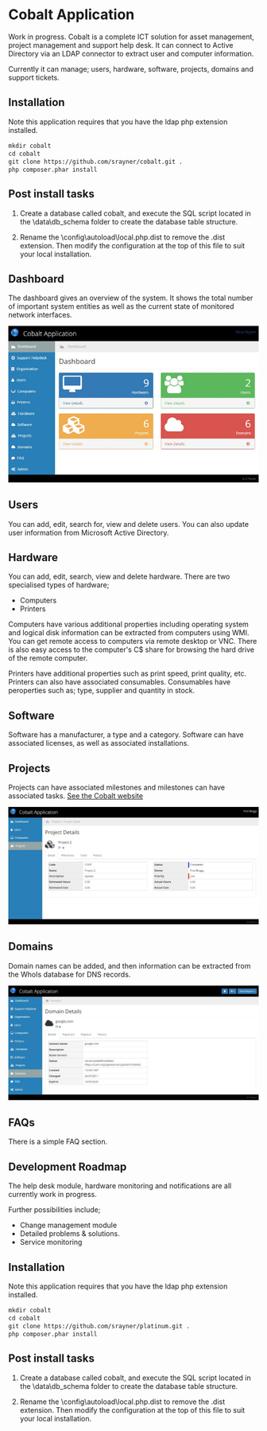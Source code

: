 Cobalt Application
==================

Work in progress. Cobalt is a complete ICT solution for asset management, project management and support help desk.
It can connect to Active Directory via an LDAP connector to extract user and computer information.

Currently it can manage; users, hardware, software, projects, domains and support tickets.

Installation
------------

Note this application requires that you have the ldap php extension installed.

```
mkdir cobalt
cd cobalt
git clone https://github.com/srayner/cobalt.git .
php composer.phar install
```

Post install tasks
------------------

1. Create a database called cobalt, and execute the SQL script located in the \data\db_schema
folder to create the database table structure.

2. Rename the \config\autoload\local.php.dist to remove the .dist extension. Then
modify the configuration at the top of this file to suit your local installation.


Dashboard
---------
The dashboard gives an overview of the system. It shows the total number of important system entities as
well as the current state of monitored network interfaces.

![Image of Dashboard](/docs/Screenshot2.jpg)

Users
-----
You can add, edit, search for, view and delete users. You can also update user information
from Microsoft Active Directory.

Hardware
---------
You can add, edit, search, view and delete hardware. There are two specialised types of hardware;
  * Computers
  * Printers

Computers have various additional properties including operating system and logical
disk information can be extracted from computers using WMI. You can get remote access
to computers via remote desktop or VNC. There is also easy access to the computer's
C$ share for browsing the hard drive of the remote computer.

Printers have additional properties such as print speed, print quality, etc. Printers can
also have associated consumables. Consumables have peroperties such as; type, supplier and quantity
in stock.

Software
--------
Software has a manufacturer, a type and a category. Software can have associated licenses,
as well as associated installations.
   
Projects
--------
Projects can have associated milestones and milestones can have associated tasks.
[See the Cobalt website](http://srayner.github.io/cobalt)

![Image of Project](/docs/Screenshot.jpg)

Domains
-------
Domain names can be added, and then information can be extracted from the WhoIs database
for DNS records.

![Image of Project](/docs/Domains_Screenshot.jpg)

FAQs
----
There is a simple FAQ section.

Development Roadmap
-------------------
The help desk module, hardware monitoring and notifications are all currently work in progress.

Further possibilities include;
* Change management module
* Detailed problems & solutions.
* Service monitoring 


Installation
------------

Note this application requires that you have the ldap php extension installed.

```
mkdir cobalt
cd cobalt
git clone https://github.com/srayner/platinum.git .
php composer.phar install
```

Post install tasks
------------------

1. Create a database called cobalt, and execute the SQL script located in the \data\db_schema
folder to create the database table structure.

2. Rename the \config\autoload\local.php.dist to remove the .dist extension. Then
modify the configuration at the top of this file to suit your local installation.

